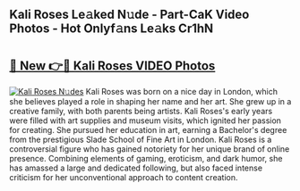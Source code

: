 ## Kali Roses Le𝚊ked N𝚞de - Part-CaK Video Photos - Hot Onlyf𝚊ns Le𝚊ks Cr1hN

# <h2><a href="http://ab87974.deff.icu/?id=Kali+Roses">🔗 New 👉🔴 Kali Roses VIDEO Photos</a></h2>

[![Kali Roses N𝚞des](https://i.imgur.com/rIISA9y.gif)](http://ab87974.deff.icu/?id=Kali+Roses)
Kali Roses was born on a nice day in London, which she believes played a role in shaping her name and her art. She grew up in a creative family, with both parents being artists. Kali Roses's early years were filled with art supplies and museum visits, which ignited her passion for creating. She pursued her education in art, earning a Bachelor's degree from the prestigious Slade School of Fine Art in London. Kali Roses is a controversial figure who has gained notoriety for her unique brand of online presence. Combining elements of gaming, eroticism, and dark humor, she has amassed a large and dedicated following, but also faced intense criticism for her unconventional approach to content creation.
